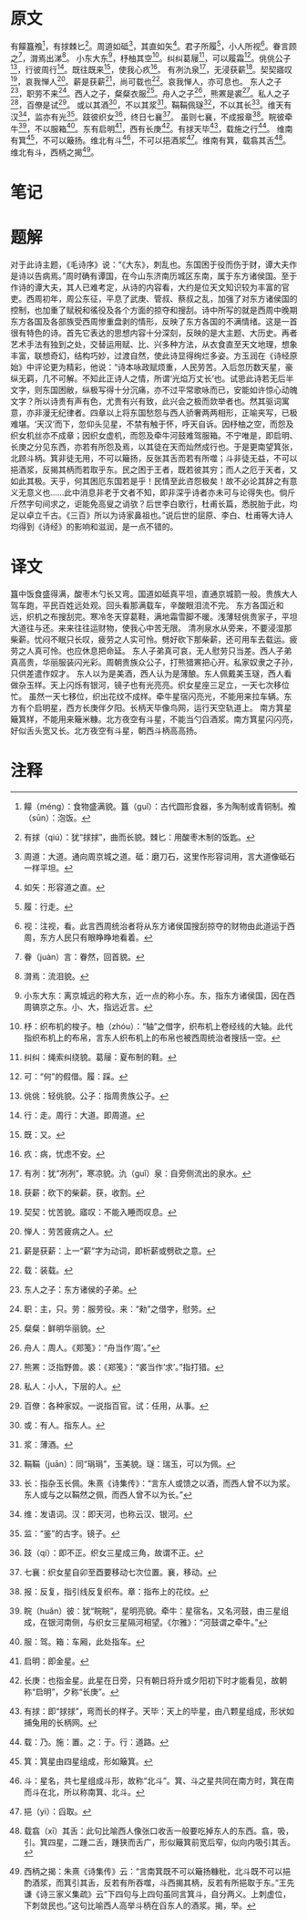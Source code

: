 # 原文
有饛簋飧[^1]，有捄棘匕[^2]。周道如砥[^3]，其直如矢[^4]。君子所履[^5]，小人所视[^6]。眷言顾之[^7]，潸焉出涕[^8]。
小东大东[^9]，杼柚其空[^10]。纠纠葛屦[^11]，可以履霜[^12]。佻佻公子[^13]，行彼周行[^14]。既往既来[^15]，使我心疚[^16]。
有冽氿泉[^17]，无浸获薪[^18]。契契寤叹[^19]，哀我惮人[^20]。薪是获薪[^21]，尚可载也[^22]。哀我惮人，亦可息也。
东人之子[^23]，职劳不来[^24]。西人之子，粲粲衣服[^25]。舟人之子[^26]，熊罴是裘[^27]。私人之子[^28]，百僚是试[^29]。
或以其酒[^30]，不以其浆[^31]。鞙鞙佩璲[^32]，不以其长[^33]。维天有汉[^34]，监亦有光[^35]。跂彼织女[^36]，终日七襄[^37]。
虽则七襄，不成报章[^38]。睆彼牵牛[^39]，不以服箱[^40]。东有启明[^41]，西有长庚[^42]。有捄天毕[^43]，载施之行[^44]。
维南有箕[^45]，不可以簸扬。维北有斗[^46]，不可以挹酒浆[^47]。维南有箕，载翕其舌[^48]。维北有斗，西柄之揭[^49]。
# 笔记

# 题解
对于此诗主题，《毛诗序》说：“《大东》，刺乱也。东国困于役而伤于财，谭大夫作是诗以告病焉。”周时确有谭国，在今山东济南历城区东南，属于东方诸侯国。至于作诗的谭大夫，其人已难考定，从诗的内容看，大约是位天文知识较为丰富的官吏。西周初年，周公东征，平息了武庚、管叔、蔡叔之乱，加强了对东方诸侯国的控制，也加重了赋税和徭役及各个方面的掠夺和搜刮。诗中所写的就是西周中晚期东方各国及各部族受西周惨重盘剥的情形，反映了东方各国的不满情绪。这是一首很有特色的诗。首先它表达的思想内容十分深刻，反映的是大主题、大历史。再者艺术手法有独到之处，交替运用赋、比、兴多种方法，从衣食直至天文地理，想象丰富，联想奇幻，结构巧妙，过渡自然，使此诗显得绚烂多姿。方玉润在《诗经原始》中评论更为精彩，他说：“诗本咏政赋烦重，人民劳苦。入后忽历数天星，豪纵无羁，几不可解。不知此正诗人之情，所谓‘光焰万丈长’也。试思此诗若无后半文字，则东国困敝，纵极写得十分沉痛，亦不过平常歌咏而已，安能如许惊心动魄文字？所以诗贵有声有色，尤贵有兴有致，此兴会之极而欻举者也。然其驱词寓意，亦非漫无纪律者。四章以上将东国愁怨与西人骄奢两两相形，正喻夹写，已极难堪。‘天汉’而下，忽仰头见星，不禁有触于怀，呼天自诉。因杼柚之空，而怨及织女机丝亦不成章；因织女虚机，而怨及牵牛河鼓难驾服箱。不宁唯是，即启明、长庚之分见东西，亦若有所怨及焉，以其徒在天而灿然成行也。于是更南望箕张，北顾斗柄。箕非徒无用，不可以簸扬，反张其舌而若有所噬；斗非徒无益，不可以挹酒浆，反揭其柄而若取乎东。民之困于王者，既若彼其穷；而人之厄于天者，又如此其极。天乎，何其困厄东国若是乎！民情至此咨怨极矣！故不必论其辞之有意义无意义也……此中消息非老于文者不知，即非深乎诗者亦未可与论得失也。倘斤斤然字句间求之，讵能免高叟之诮欤？后世李白歌行，杜甫长篇，悉脱胎于此，均足以卓立千古。《三百》所以为诗家鼻祖也。”说后世的屈原、李白、杜甫等大诗人均得到《诗经》的影响和滋润，是一点不错的。
# 译文
簋中饭食盛得满，酸枣木勺长又弯。国道如砥真平坦，直通京城箭一般。贵族大人驾车跑，平民百姓远处观。回头看那满载车，辛酸眼泪流不完。
东方各国近和远，织机之布搜刮完。寒冷冬天穿葛鞋，满地霜雪脚不暖。浅薄轻佻贵家子，平坦大道往与还。来来往往运财物，使我心中苦无限。
清冽泉水从旁来，不要浸湿那柴薪。忧闷不眠只长叹，疲劳之人实可怜。劈好砍下那柴薪，还可用车去载运。疲劳之人真可怜。也应休息把命延。
东人子弟真可哀，无人慰劳只当差。西人子弟真高贵，华丽服装闪光彩。周朝贵族众公子，打熊猎罴把心开。私家奴隶之子孙，只供差遣作奴才。
东人以为是美酒，西人认为是薄酿。东人佩戴美玉璲，西人看做杂玉样。天上闪烁有银河，镜子也有光亮亮。织女星座三足立，一天七次移位忙。
虽然一天七移位，织出花纹不成样。牵牛星宿闪亮光，不能用来拉车辆。东方有个启明星，西方长庚伴夕阳。长柄天毕像鸟网，运行天空轨道上。
南方箕星簸箕样，不能用来簸米糠。北方夜空有斗星，不能当勺舀酒浆。南方箕星闪闪亮，好似舌头宽又长。北方夜空有斗星，朝西斗柄高高扬。
# 注释

[^1]: 饛（méng）：食物盛满貌。簋（guǐ）：古代圆形食器，多为陶制或青铜制。飧（sūn）：泡饭。
[^2]: 有捄（qiú）：犹“捄捄”，曲而长貌。棘匕：用酸枣木制的饭匙。
[^3]: 周道：大道。通向周京城之道。砥：磨刀石，这里作形容词用，言大道像砥石一样平坦。
[^4]: 如矢：形容道之直。
[^5]: 履：行走。
[^6]: 视：注视，看。此言西周统治者将从东方诸侯国搜刮掠夺的财物由此道运于西周，东方人民只有眼睁睁地看着。
[^7]: 眷（juàn）言：眷然，回首貌。
[^8]: 潸焉：流泪貌。
[^9]: 小东大东：离京城远的称大东，近一点的称小东。东，指东方诸侯国，因在西周镐京之东。小、大，指远近言。
[^10]: 杼：织布机的梭子。柚（zhóu）：“轴”之借字，织布机上卷经线的大轴。此代指织布机上的布帛，言东人织布机上的布帛也被西周统治者搜括一空。
[^11]: 纠纠：绳索纠绕貌。葛屦：夏布制的鞋。
[^12]: 可：“何”的假借。履：踩。
[^13]: 佻佻：轻佻貌。公子：指周贵族公子。
[^14]: 行：走。周行：大道。即周道。
[^15]: 既：又。
[^16]: 疚：病，忧虑不安。
[^17]: 有冽：犹“冽冽”，寒凉貌。氿（guǐ）泉：自旁侧流出的泉水。
[^18]: 获薪：砍下的柴薪。获，收割。
[^19]: 契契：忧苦貌。寤叹：不能入睡而叹息。
[^20]: 惮人：劳苦疲病之人。
[^21]: 薪是获薪：上一“薪”字为动词，即析薪或劈砍之意。
[^22]: 载：装载。
[^23]: 东人之子：东方诸侯的子弟。
[^24]: 职：主，只。劳：服劳役。来：“勑”之借字，慰劳。
[^25]: 粲粲：鲜明华丽貌。
[^26]: 舟人：周人。《郑笺》：“舟当作‘周’。”
[^27]: 熊罴：泛指野兽。裘：《郑笺》：“裘当作‘求’。”指打猎。
[^28]: 私人：小人，下层的人。
[^29]: 百僚：各种家奴。一说指百官。试：任用，从事。
[^30]: 或：有人。指东人。
[^31]: 浆：薄酒。
[^32]: 鞙鞙（juān）：同“琄琄”，玉美貌。璲：瑞玉，可以为佩。
[^33]: 长：指杂玉长佩。朱熹《诗集传》：“言东人或馈之以酒，而西人曾不以为浆。东人或与之以鞙然之佩，而西人曾不以为长。”
[^34]: 维：发语词。汉：即天河，也称云汉、银河。
[^35]: 监：“鉴”的古字。镜子。
[^36]: 跂（qí）：即不正。织女三星成三角，故谓不正。
[^37]: 七襄：织女星自卯至酉要移动七次位置。襄，移动。
[^38]: 报：反复，指引线反复织布。章：指布上的花纹。
[^39]: 睆（huǎn）彼：犹“睆睆”，星明亮貌。牵牛：星宿名，又名河鼓，由三星组成，在银河南侧，与织女三星隔河相望。《尔雅》：“河鼓谓之牵牛。”
[^40]: 服：驾。箱：车厢，此处指车。
[^41]: 启明：即金星。
[^42]: 长庚：也指金星。此星在日旁，只有朝日将升或夕阳初下时才能看见，故朝称“启明”，夕称“长庚”。
[^43]: 有捄：即“捄捄”，弯而长的样子。天毕：天上的毕星，由八颗星组成，形状如捕兔用的长柄网。
[^44]: 载：乃。施：置。之：于。行：道路。
[^45]: 箕：箕星由四星组成，形如簸箕。
[^46]: 斗：星名，共七星组成斗形，故称“北斗”。箕、斗之星共同在南方时，箕在南而斗在北，所以称南箕、北斗。
[^47]: 挹（yì）：舀取。
[^48]: 载翕（xī）其舌：此句比喻西人像张口收舌一般要吃掉东人的东西。翕，吸，引。箕四星，二踵二舌，踵狭而舌广，形似簸箕前宽后窄，似向内吸引其舌。
[^49]: 西柄之揭：朱熹《诗集传》云：“言南箕既不可以簸扬糠秕，北斗既不可以挹酌酒浆，而箕引其舌，反若有所吞噬，斗西揭其柄，反若有所挹取于东。”王先谦《诗三家义集疏》云“下四句与上四句虽同言箕斗，自分两义。上刺虚位，下刺敛民也。”这句比喻西人高举斗柄在舀东人的酒浆。揭，举。